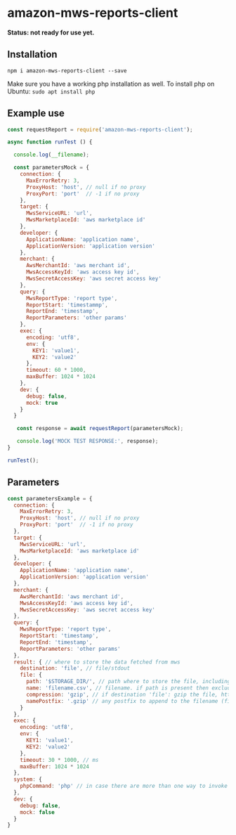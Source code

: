 # amazon-mws-reports-client

**Status: not ready for use yet.**

## Installation
```npm i amazon-mws-reports-client --save```

Make sure you have a working php installation as well. To install php on Ubuntu: ```sudo apt install php```

## Example use
```javascript
const requestReport = require('amazon-mws-reports-client');

async function runTest () {

  console.log(__filename);

  const parametersMock = {
    connection: {
      MaxErrorRetry: 3,
      ProxyHost: 'host', // null if no proxy
      ProxyPort: 'port'  // -1 if no proxy
    },
    target: {
      MwsServiceURL: 'url',
      MwsMarketplaceId: 'aws marketplace id'
    },
    developer: {
      ApplicationName: 'application name',
      ApplicationVersion: 'application version'
    },
    merchant: {
      AwsMerchantId: 'aws merchant id',
      MwsAccessKeyId: 'aws access key id',
      MwsSecretAccessKey: 'aws secret access key'
    },
    query: {
      MwsReportType: 'report type',
      ReportStart: 'timestammp',
      ReportEnd: 'timestamp',
      ReportParameters: 'other params'
    },
    exec: {
      encoding: 'utf8',
      env: {
        KEY1: 'value1',
        KEY2: 'value2'
      },
      timeout: 60 * 1000,
      maxBuffer: 1024 * 1024
    },
    dev: {
      debug: false,
      mock: true
    }
  }

   const response = await requestReport(parametersMock);

   console.log('MOCK TEST RESPONSE:', response);
}

runTest();
```

## Parameters
```javascript
const parametersExample = {
  connection: {
    MaxErrorRetry: 3,
    ProxyHost: 'host', // null if no proxy
    ProxyPort: 'port'  // -1 if no proxy
  },
  target: {
    MwsServiceURL: 'url',
    MwsMarketplaceId: 'aws marketplace id'
  },
  developer: {
    ApplicationName: 'application name',
    ApplicationVersion: 'application version'
  },
  merchant: {
    AwsMerchantId: 'aws merchant id',
    MwsAccessKeyId: 'aws access key id',
    MwsSecretAccessKey: 'aws secret access key'
  },
  query: {
    MwsReportType: 'report type',
    ReportStart: 'timestamp',
    ReportEnd: 'timestamp',
    ReportParameters: 'other params'
  },
  result: { // where to store the data fetched from mws
    destination: 'file', // file/stdout
    file: {
      path: '$STORAGE_DIR/', // path where to store the file, including trailing slash
      name: 'filename.csv', // filename. if path is present then exclude path here
      compression: 'gzip', // if destination 'file': gzip the file, https://nodejs.org/api/zlib.html
      namePostfix: '.gzip' // any postfix to append to the filename (file.csv becomes file.csv.gzip)
    }
  },
  exec: {
    encoding: 'utf8',
    env: {
      KEY1: 'value1',
      KEY2: 'value2'
    },
    timeout: 30 * 1000, // ms
    maxBuffer: 1024 * 1024
  },
  system: {
    phpCommand: 'php' // in case there are more than one way to invoke php then one can select one here
  },
  dev: {
    debug: false,
    mock: false
  }
}
```
